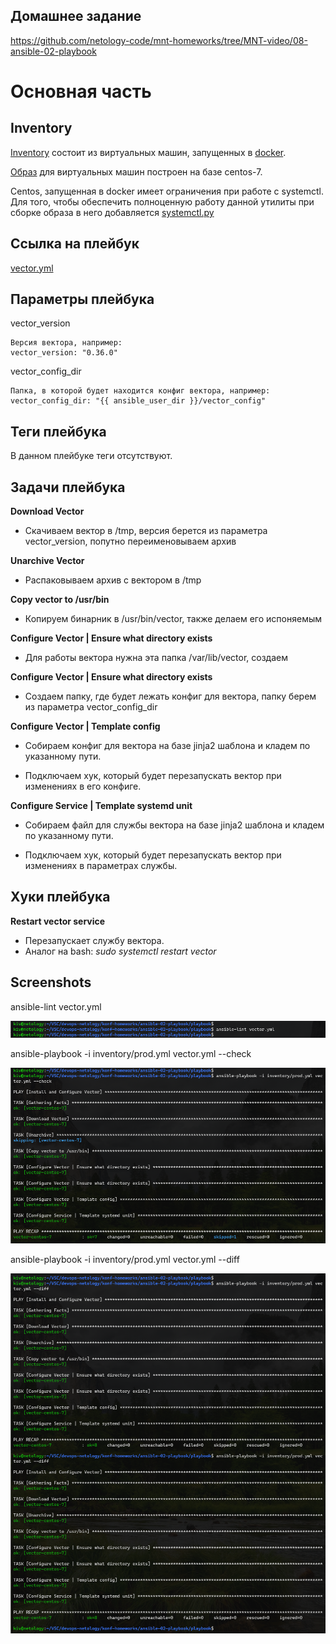 ## Домашнее задание

https://github.com/netology-code/mnt-homeworks/tree/MNT-video/08-ansible-02-playbook

# Основная часть

## Inventory
[Inventory](playbook/inventory/prod.yml) состоит из виртуальных машин, запущенных в [docker](docker/docker-compose.yml).

[Образ](docker/centos/Dockerfile) для виртуальных машин построен на базе centos-7.

Centos, запущенная в docker имеет ограничения при работе с systemctl. Для того, чтобы обеспечить полноценную работу данной утилиты при сборке образа в него добавляется [systemctl.py](docker/systemctl.py)

## Ссылка на плейбук
[vector.yml](playbook/vector.yml)

## Параметры плейбука
vector_version
```
Версия вектора, например:
vector_version: "0.36.0"
```

vector_config_dir
```
Папка, в которой будет находится конфиг вектора, например:
vector_config_dir: "{{ ansible_user_dir }}/vector_config"
```

## Теги плейбука
В данном плейбуке теги отсутствуют.

## Задачи плейбука
**Download Vector**

- Скачиваем вектор в /tmp, версия берется из параметра vector_version, попутно переименовываем архив

**Unarchive Vector**

- Распаковываем архив с вектором в /tmp


**Copy vector to /usr/bin**

- Копируем бинарник в /usr/bin/vector, также делаем его испоняемым


**Configure Vector | Ensure what directory exists**

- Для работы вектора нужна эта папка /var/lib/vector, создаем


**Configure Vector | Ensure what directory exists**

- Создаем папку, где будет лежать конфиг для вектора, папку берем из параметра vector_config_dir


**Configure Vector | Template config**

- Собираем конфиг для вектора на базе jinja2 шаблона и кладем по указанному пути.

- Подключаем хук, который будет перезапускать вектор при изменениях в его конфиге.


**Configure Service | Template systemd unit**

- Собираем файл для службы вектора на базе jinja2 шаблона и кладем по указанному пути.

- Подключаем хук, который будет перезапускать вектор при изменениях в параметрах службы.

## Хуки плейбука
**Restart vector service**

- Перезапускает службу вектора.
- Аналог на bash: *sudo systemctl restart vector*


## Screenshots

ansible-lint vector.yml

![image](png/ansible-lint.png)

ansible-playbook -i inventory/prod.yml vector.yml --check

![image](png/ansible%20check.png)

ansible-playbook -i inventory/prod.yml vector.yml --diff

![image](png/ansible%20diff.png)

